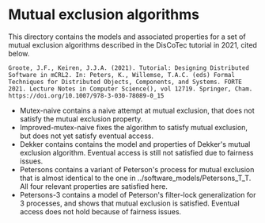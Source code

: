 # Mutual exclusion algorithms

This directory contains the models and associated properties for a set of mutual exclusion algorithms described in the DisCoTec tutorial in 2021, cited below.

    Groote, J.F., Keiren, J.J.A. (2021). Tutorial: Designing Distributed Software in mCRL2. In: Peters, K., Willemse, T.A.C. (eds) Formal Techniques for Distributed Objects, Components, and Systems. FORTE 2021. Lecture Notes in Computer Science(), vol 12719. Springer, Cham. https://doi.org/10.1007/978-3-030-78089-0_15

* Mutex-naive contains a naive attempt at mutual exclusion, that does not satisfy the mutual exclusion property.
* Improved-mutex-naive fixes the algorithm to satisfy mutual exclusion, but does not yet satisfy eventual access.
* Dekker contains contains the model and properties of Dekker's mutual exclusion algorithm. Eventual access is still not satisfied due to fairness issues.
* Petersons contains a variant of Peterson's process for mutual exclusion that is almost identical to the one in ../software_models/Petersons_T_T. All four relevant properties are satisfied here.
* Petersons-3 contains a model of Peterson's filter-lock generalization for 3 processes, and shows that mutual exclusion is satisfied. Eventual access does not hold because of fairness issues.
